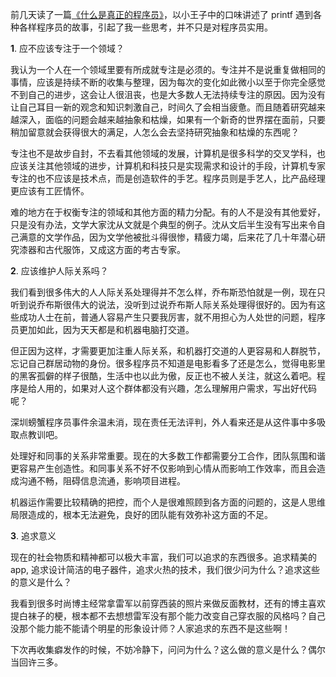 前几天读了一篇[《什么是真正的程序员》](https://www.cnblogs.com/xueweihan/p/5220513.html?pageName=tab_recommend#undefined)，以小王子中的口味讲述了 printf 遇到各种各样程序员的故事，引起了我一些思考，并不只是对程序员实用。

**1**. 应不应该专注于一个领域？

我认为一个人在一个领域里要有所成就专注是必须的。专注并不是说重复做相同的事情，应该是持续不断的收集与整理，因为每次的变化如此微小以至于你完全感觉不到自己的进步，这会让人很沮丧，也是大多数人无法持续专注的原因。因为没有让自己耳目一新的观念和知识刺激自己，时间久了会相当疲惫。而且随着研究越来越深入，面临的问题会越来越抽象和枯燥，如果有一个新奇的世界摆在面前，只要稍加留意就会获得很大的满足，人怎么会去坚持研究抽象和枯燥的东西呢？

专注也不是故步自封，不去看其他领域的发展，计算机是很多科学的交叉学科，也应该关注其他领域的进步，计算机和科技只是实现需求和设计的手段，计算机专家专注的也不应该是技术点，而是创造软件的手艺。程序员则是手艺人，比产品经理更应该有工匠情怀。

难的地方在于权衡专注的领域和其他方面的精力分配。有的人不是没有其他爱好，只是没有办法，文学大家沈从文就是个典型的例子。沈从文后半生没有写出来令自己满意的文学作品，因为文学他被批斗得很惨，精疲力竭，后来花了几十年潜心研究漆器和古代服饰，又成这方面的考古专家。

**2**. 应该维护人际关系吗？

我们看到很多伟大的人人际关系处理得并不怎么样，乔布斯恐怕就是一例，现在只听到说乔布斯很伟大的说法，没听到过说乔布斯人际关系处理得很好的。因为有这些成功人士在前，普通人容易产生只要我厉害，就不用担心为人处世的问题，程序员更加如此，因为天天都是和机器电脑打交道。

但正因为这样，才需要更加注重人际关系，和机器打交道的人更容易和人群脱节，忘记自己群居动物的身份。很多程序员不知道是电影看多了还是怎么，觉得电影里的黑客孤僻的样子很酷，生活中也以此为傲，反正也不被人关注，就这么着吧。程序是给人用的，如果对人这个群体都没有兴趣，怎么理解用户需求，写出好代码呢？

深圳螃蟹程序员事件余温未消，现在责任无法评判，外人看来还是从这件事中多吸取点教训吧。

处理好和同事的关系非常重要。现在的大多数工作都需要分工合作，团队氛围和谐更容易产生创造性。和同事关系不好不仅影响到心情从而影响工作效率，而且会造成沟通不畅，阻碍信息流通，影响项目进程。

机器运作需要比较精确的把控，而个人是很难照顾到各方面的问题的，这是人思维局限造成的，根本无法避免，良好的团队能有效弥补这方面的不足。

**3**. 追求意义

现在的社会物质和精神都可以极大丰富，我们可以追求的东西很多。追求精美的 app, 追求设计简洁的电子器件，追求火热的技术，我们很少问为什么？追求这些的意义是什么？

我看到很多时尚博主经常拿雷军以前穿西装的照片来做反面教材，还有的博主喜欢提白袜子的梗，根本都不去想想雷军没有那个能力改变自己穿衣服的风格吗？自己没那个能力能不能请个明星的形象设计师？人家追求的东西不是这些啊！

下次再收集癖发作的时候，不妨冷静下，问问为什么？这么做的意义是什么？偶尔当回许三多。



